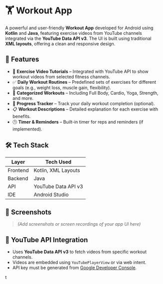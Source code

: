 # 🏋️ Workout App

A powerful and user-friendly **Workout App** developed for Android using **Kotlin** and **Java**, featuring exercise videos from YouTube channels integrated via the **YouTube Data API v3**. The UI is built using traditional **XML layouts**, offering a clean and responsive design.

## 📱 Features

- 🎥 **Exercise Video Tutorials** – Integrated with YouTube API to show workout videos from selected fitness channels.
- ✅ **Daily Workout Routines** – Predefined sets of exercises for different goals (e.g., weight loss, muscle gain, flexibility).
- 🧘 **Categorized Workouts** – Including Full Body, Cardio, Yoga, Strength, and more.
- 📅 **Progress Tracker** – Track your daily workout completion (optional).
- 📋 **Workout Descriptions** – Detailed explanation for each exercise with benefits.
- 🕒 **Timer & Reminders** – Built-in timer for reps and reminders (if implemented).

## 🛠️ Tech Stack

| Layer     | Tech Used              |
|-----------|------------------------|
| Frontend  | Kotlin, XML Layouts    |
| Backend   | Java                   |
| API       | YouTube Data API v3    |
| IDE       | Android Studio         |

## 📸 Screenshots

> *(Add screenshots or screen recordings of your app UI here)*

## 🔌 YouTube API Integration

- Uses **YouTube Data API v3** to fetch videos from specific workout channels.
- Videos are embedded using `YouTubePlayerView` or via web intent.
- API key must be generated from [Google Developer Console](https://console.developers.google.com/).

t
